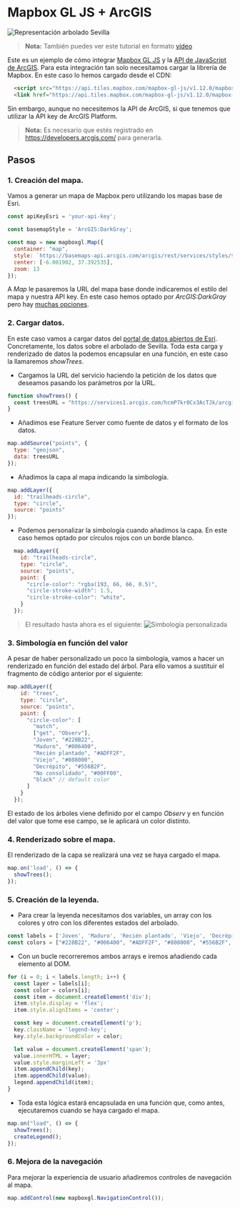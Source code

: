 # Mapbox GL JS + ArcGIS

![Representación arbolado Sevilla](images/Arbolado.png)

> **Nota:** También puedes ver este tutorial en formato [vídeo](https://www.youtube.com/watch?v=sHpdETXjfC0)

Este es un ejemplo de cómo integrar [Mapbox GL JS](https://docs.mapbox.com/mapbox-gl-js/api/) y la [API de JavaScript de ArcGIS](https://developers.arcgis.com/mapbox-gl-js/). Para esta integración tan solo necesitamos cargar la librería de Mapbox. En este caso lo hemos cargado desde el CDN:

```html
  <script src="https://api.tiles.mapbox.com/mapbox-gl-js/v1.12.0/mapbox-gl.js"></script>
  <link href="https://api.tiles.mapbox.com/mapbox-gl-js/v1.12.0/mapbox-gl.css" rel="stylesheet" />
```

Sin embargo, aunque no necesitemos la API de ArcGIS, si que tenemos que utilizar la API key de ArcGIS Platform.

> **Nota:** Es necesario que estés registrado en https://developers.arcgis.com/ para generarla.



## Pasos
### 1. Creación del mapa.
Vamos a generar un mapa de Mapbox pero utilizando los mapas base de Esri.
```js
const apiKeyEsri = 'your-api-key';

const basemapStyle = 'ArcGIS:DarkGray';

const map = new mapboxgl.Map({
  container: "map",
  style: `https://basemaps-api.arcgis.com/arcgis/rest/services/styles/${basemapStyle}?type=style&token=${apiKeyEsri}`,
  center: [-6.001902, 37.392535],
  zoom: 13
});
```
A *Map* le pasaremos la URL del mapa base donde indicaremos el estilo del mapa y nuestra API key. En este caso hemos optado por *ArcGIS:DarkGray* pero hay [muchas opciones](https://developers.arcgis.com/documentation/mapping-apis-and-services/maps/services/basemap-layer-service/#basemap-styles).


### 2. Cargar datos.
En este caso vamos a cargar datos del [portal de datos abiertos de Esri](https://hub.arcgis.com/datasets/ideSEVILLA::parques-y-jardines-arbol-viario?geometry=-6.282%2C37.326%2C-5.628%2C37.422). Concretamente, los datos sobre el arbolado de Sevilla. Toda esta carga y renderizado de datos la podemos encapsular en una función, en este caso la llamaremos *showTrees*.
* Cargamos la URL del servicio haciendo la petición de los datos que deseamos pasando los parámetros por la URL.
```js
function showTrees() {
  const treesURL = "https://services1.arcgis.com/hcmP7kr0Cx3AcTJk/arcgis/rest/services/Parques_y_Jardines_Arbol_ZonaVerde/FeatureServer/0/query?where=1=1&outFields=*&f=pgeojson";
}
```
* Añadimos ese Feature Server como fuente de datos y el formato de los datos.
```js
map.addSource("points", {
  type: "geojson",
  data: treesURL
});
```
* Añadimos la capa al mapa indicando la simbología.
```js
map.addLayer({
  id: "trailheads-circle",
  type: "circle",
  source: "points"
});
```
* Podemos personalizar la simbología cuando añadimos la capa. En este caso hemos optado por círculos rojos con un borde blanco.
```js
  map.addLayer({
    id: "trailheads-circle",
    type: "circle",
    source: "points",
    paint: {
      "circle-color": "rgba(193, 66, 66, 0.5)",
      "circle-stroke-width": 1.5,
      "circle-stroke-color": "white",
    }
  });
```
>El resultado hasta ahora es el siguiente: 
![Simbología personalizada](images/CustomSymbol.png)

### 3. Simbología en función del valor
A pesar de haber personalizado un poco la simbología, vamos a hacer un renderizado en función del estado del árbol. Para ello vamos a sustituir el fragmento de código anterior por el siguiente:
```js
map.addLayer({
    id: "trees",
    type: "circle",
    source: "points",
    paint: {
      "circle-color": [
        "match",
        ["get", "Observ"],
        "Joven", "#228B22",
        "Maduro", "#006400",
        "Recién plantado", "#ADFF2F",
        "Viejo", "#808000",
        "Decrépito", "#556B2F",
        "No consolidado", "#00FF00",
        "black" // default color
      ]
    }
  });
```
El estado de los árboles viene definido por el campo *Observ* y en función del valor que tome ese campo, se le aplicará un color distinto. 

### 4. Renderizado sobre el mapa.
El renderizado de la capa se realizará una vez se haya cargado el mapa.
```js
map.on('load', () => {
  showTrees();
});
```

### 5. Creación de la leyenda.
* Para crear la leyenda necesitamos dos variables, un array con los colores y otro con los diferentes estados del arbolado.
```js
const labels = ['Joven', 'Maduro', 'Recién plantado', 'Viejo', 'Decrépito', 'No consolidado', 'Sin datos'];
const colors = ["#228B22", "#006400", "#ADFF2F", "#808000", "#556B2F", "#00FF00", "#000"];
```
* Con un bucle recorreremos ambos arrays e iremos añadiendo cada elemento al DOM.
```js
for (i = 0; i < labels.length; i++) {
  const layer = labels[i];
  const color = colors[i];
  const item = document.createElement('div');
  item.style.display = 'flex';
  item.style.alignItems = 'center';

  const key = document.createElement('p');
  key.className = 'legend-key';
  key.style.backgroundColor = color;

  let value = document.createElement('span');
  value.innerHTML = layer;
  value.style.marginLeft = '3px'
  item.appendChild(key);
  item.appendChild(value);
  legend.appendChild(item);
}
```
* Toda esta lógica estará encapsulada en una función que, como antes, ejecutaremos cuando se haya cargado el mapa.
```js
map.on("load", () => {  
  showTrees();
  createLegend();
});
```

### 6. Mejora de la navegación
Para mejorar la experiencia de usuario añadiremos controles de navegación al mapa.
```js
map.addControl(new mapboxgl.NavigationControl());
```